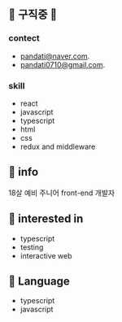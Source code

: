 ## 🎉 구직중 🎉
### contect
* pandati@naver.com. 
* pandati0710@gmail.com. 

### skill
* react
* javascript
* typescript
* html
* css
* redux and middleware

## 📱 info

18살 예비 주니어 front-end 개발자

## 🎁 interested in

* typescript 
* testing
* interactive web

## 📖 Language

* typescript
* javascript


